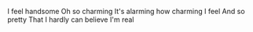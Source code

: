 I feel handsome
Oh so charming
It's alarming how charming I feel
And so pretty
That I hardly can believe I'm real

